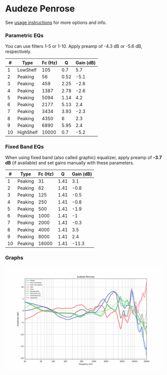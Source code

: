 # Audeze Penrose
See [usage instructions](https://github.com/jaakkopasanen/AutoEq#usage) for more options and info.

### Parametric EQs
You can use filters 1-5 or 1-10. Apply preamp of -4.3 dB or -5.6 dB, respectively.

|   # | Type      |   Fc (Hz) |    Q |   Gain (dB) |
|-----|-----------|-----------|------|-------------|
|   1 | LowShelf  |       105 | 0.7  |         5.7 |
|   2 | Peaking   |        56 | 0.52 |        -5.1 |
|   3 | Peaking   |       459 | 2.25 |        -2.6 |
|   4 | Peaking   |      1387 | 2.78 |        -2.6 |
|   5 | Peaking   |      5094 | 1.14 |         4.2 |
|   6 | Peaking   |      2177 | 5.13 |         2.4 |
|   7 | Peaking   |      3434 | 3.93 |        -2.3 |
|   8 | Peaking   |      4350 | 6    |         2.3 |
|   9 | Peaking   |      6890 | 5.95 |         2.4 |
|  10 | HighShelf |     10000 | 0.7  |        -5.2 |

### Fixed Band EQs
When using fixed band (also called graphic) equalizer, apply preamp of **-3.7 dB** (if available) and set gains manually with these parameters.

|   # | Type    |   Fc (Hz) |    Q |   Gain (dB) |
|-----|---------|-----------|------|-------------|
|   1 | Peaking |        31 | 1.41 |         3.1 |
|   2 | Peaking |        62 | 1.41 |        -0.8 |
|   3 | Peaking |       125 | 1.41 |        -0.5 |
|   4 | Peaking |       250 | 1.41 |        -0.8 |
|   5 | Peaking |       500 | 1.41 |        -1.9 |
|   6 | Peaking |      1000 | 1.41 |        -1   |
|   7 | Peaking |      2000 | 1.41 |        -0.3 |
|   8 | Peaking |      4000 | 1.41 |         3.5 |
|   9 | Peaking |      8000 | 1.41 |         2.4 |
|  10 | Peaking |     16000 | 1.41 |       -11.3 |

### Graphs
![](./Audeze%20Penrose.png)
